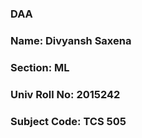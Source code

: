 ### DAA
### Name: Divyansh Saxena
### Section: ML
### Univ Roll No: 2015242
### Subject Code: TCS 505
